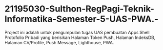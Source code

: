 # 21195030-Sulthon-RegPagi-Teknik-Informatika-Semester-5-UAS-PWA.-
Project ini adalah untuk pengumpulan tugas UAS pembuatan Apps Shell Protofolio Pribadi yang berisikan Halaman Token Push, Halaman IndeksDB, Halaman CV/Profile, Push Message, Lighthouse, PWA.
